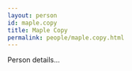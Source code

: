 ```yaml
---
layout: person
id: maple.copy
title: Maple Copy
permalink: people/maple.copy.html
---
```


Person details...